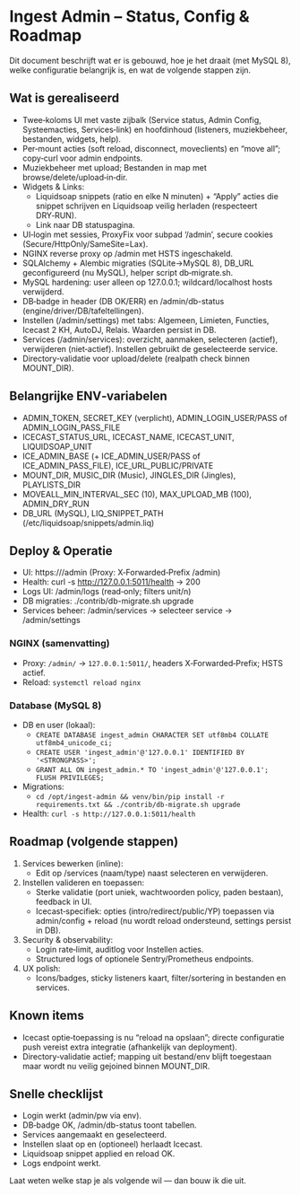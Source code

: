 # Ingest Admin – Status, Config & Roadmap

Dit document beschrijft wat er is gebouwd, hoe je het draait (met MySQL 8), welke configuratie belangrijk is, en wat de volgende stappen zijn.

## Wat is gerealiseerd
- Twee‑koloms UI met vaste zijbalk (Service status, Admin Config, Systeemacties, Services‑link) en hoofdinhoud (listeners, muziekbeheer, bestanden, widgets, help).
- Per‑mount acties (soft reload, disconnect, moveclients) en “move all”; copy‑curl voor admin endpoints.
- Muziekbeheer met upload; Bestanden in map met browse/delete/upload‑in‑dir.
- Widgets & Links:
  - Liquidsoap snippets (ratio en elke N minuten) + “Apply” acties die snippet schrijven en Liquidsoap veilig herladen (respecteert DRY‑RUN).
  - Link naar DB statuspagina.
- UI‑login met sessies, ProxyFix voor subpad ‘/admin’, secure cookies (Secure/HttpOnly/SameSite=Lax).
- NGINX reverse proxy op /admin met HSTS ingeschakeld.
- SQLAlchemy + Alembic migraties (SQLite→MySQL 8), DB_URL geconfigureerd (nu MySQL), helper script db‑migrate.sh.
- MySQL hardening: user alleen op 127.0.0.1; wildcard/localhost hosts verwijderd.
- DB‑badge in header (DB OK/ERR) en /admin/db-status (engine/driver/DB/tafeltellingen).
- Instellen (/admin/settings) met tabs: Algemeen, Limieten, Functies, Icecast 2 KH, AutoDJ, Relais. Waarden persist in DB.
- Services (/admin/services): overzicht, aanmaken, selecteren (actief), verwijderen (niet‑actief). Instellen gebruikt de geselecteerde service.
- Directory‑validatie voor upload/delete (realpath check binnen MOUNT_DIR).

## Belangrijke ENV‑variabelen
- ADMIN_TOKEN, SECRET_KEY (verplicht), ADMIN_LOGIN_USER/PASS of ADMIN_LOGIN_PASS_FILE
- ICECAST_STATUS_URL, ICECAST_NAME, ICECAST_UNIT, LIQUIDSOAP_UNIT
- ICE_ADMIN_BASE (+ ICE_ADMIN_USER/PASS of ICE_ADMIN_PASS_FILE), ICE_URL_PUBLIC/PRIVATE
- MOUNT_DIR, MUSIC_DIR (Music), JINGLES_DIR (Jingles), PLAYLISTS_DIR
- MOVEALL_MIN_INTERVAL_SEC (10), MAX_UPLOAD_MB (100), ADMIN_DRY_RUN
- DB_URL (MySQL), LIQ_SNIPPET_PATH (/etc/liquidsoap/snippets/admin.liq)

## Deploy & Operatie
- UI: https://<domein>/admin (Proxy: X‑Forwarded‑Prefix /admin)
- Health: curl -s http://127.0.0.1:5011/health → 200
- Logs UI: /admin/logs (read‑only; filters unit/n)
- DB migraties: ./contrib/db-migrate.sh upgrade
- Services beheer: /admin/services → selecteer service → /admin/settings

### NGINX (samenvatting)
- Proxy: `/admin/` → `127.0.0.1:5011/`, headers X‑Forwarded‑Prefix; HSTS actief.
- Reload: `systemctl reload nginx`

### Database (MySQL 8)
- DB en user (lokaal):
  - `CREATE DATABASE ingest_admin CHARACTER SET utf8mb4 COLLATE utf8mb4_unicode_ci;`
  - `CREATE USER 'ingest_admin'@'127.0.0.1' IDENTIFIED BY '<STRONGPASS>';`
  - `GRANT ALL ON ingest_admin.* TO 'ingest_admin'@'127.0.0.1'; FLUSH PRIVILEGES;`
- Migrations:
  - `cd /opt/ingest-admin && venv/bin/pip install -r requirements.txt && ./contrib/db-migrate.sh upgrade`
- Health: `curl -s http://127.0.0.1:5011/health`

## Roadmap (volgende stappen)
1) Services bewerken (inline):
   - Edit op /services (naam/type) naast selecteren en verwijderen.
2) Instellen valideren en toepassen:
   - Sterke validatie (port uniek, wachtwoorden policy, paden bestaan), feedback in UI.
   - Icecast‑specifiek: opties (intro/redirect/public/YP) toepassen via admin/config + reload (nu wordt reload ondersteund, settings persist in DB).
3) Security & observability:
   - Login rate‑limit, auditlog voor Instellen acties.
   - Structured logs of optionele Sentry/Prometheus endpoints.
4) UX polish:
   - Icons/badges, sticky listeners kaart, filter/sortering in bestanden en services.

## Known items
- Icecast optie‑toepassing is nu “reload na opslaan”; directe configuratie push vereist extra integratie (afhankelijk van deployment).
- Directory‑validatie actief; mapping uit bestand/env blijft toegestaan maar wordt nu veilig gejoined binnen MOUNT_DIR.

## Snelle checklijst
- Login werkt (admin/pw via env).
- DB‑badge OK, /admin/db-status toont tabellen.
- Services aangemaakt en geselecteerd.
- Instellen slaat op en (optioneel) herlaadt Icecast.
- Liquidsoap snippet applied en reload OK.
- Logs endpoint werkt.

Laat weten welke stap je als volgende wil — dan bouw ik die uit.
